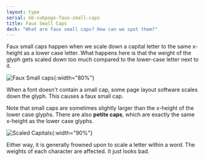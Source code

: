 ```yaml
---
layout: type
serial: kb-subpage-faux-small-caps
title: Faux Small Caps
deck: "What are faux small caps? How can we spot them?"
---
```


Faux small caps happen when we scale down a capital letter to the same x-height as a lower case letter. What happens here is that the weight of the glyph gets scaled down too much compared to the lower-case letter next to it.

![Faux Small caps]({{site.url}}/svg/kb/faux-small-caps.svg){:width="80%"}

When a font doesn't contain a small cap, some page layout software scales down the glyph. This causes a faux small cap.

Note that small caps are sometimes slightly larger than the x-height of the lower case glyphs. There are also **petite caps**, which are exactly the same x-height as the lower case glyphs.

![Scaled Capitals]({{site.url}}/svg/kb/scaled-capitals.svg){:width="90%"}

Either way, it is generally frowned upon to scale a letter within a word. The weights of each character are affected. It just looks bad.